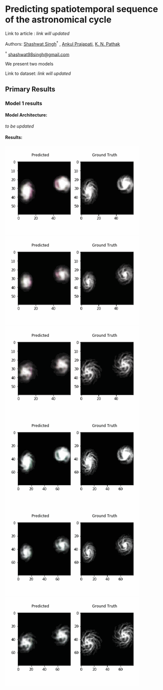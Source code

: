 # Predicting spatiotemporal sequence of the astronomical cycle 

Link to article : *link will updated*

Authors: [Shashwat Singh](https://github.com/SSingh087/)<sup>†</sup> , <!--[Atharva Modi](https://github.com/AntiNeutrino03),--> [Ankul Prajapati](https://www.researchgate.net/profile/Ankul_Prajapati), [K. N. Pathak](https://www.researchgate.net/profile/Kamlesh_Pathak)

<sup>†</sup> shashwat98singh@gmail.com 

We present two models 

Link to dataset: *link will updated*

## Primary Results

### Model 1 results

#### Model Architecture:
*to be updated*

#### Results:

![Alt Text](https://github.com/SSingh087/seq-pred/blob/main/primary%20res/60_1_1.gif)
![Alt Text](https://github.com/SSingh087/seq-pred/blob/main/primary%20res/60_1_5.gif)
![Alt Text](https://github.com/SSingh087/seq-pred/blob/main/primary%20res/60_1_12.gif)
![Alt Text](https://github.com/SSingh087/seq-pred/blob/main/primary%20res/80nc20_1_1.gif)
![Alt Text](https://github.com/SSingh087/seq-pred/blob/main/primary%20res/80nc20_1_5.gif)
![Alt Text](https://github.com/SSingh087/seq-pred/blob/main/primary%20res/80nc20_1_12.gif)
